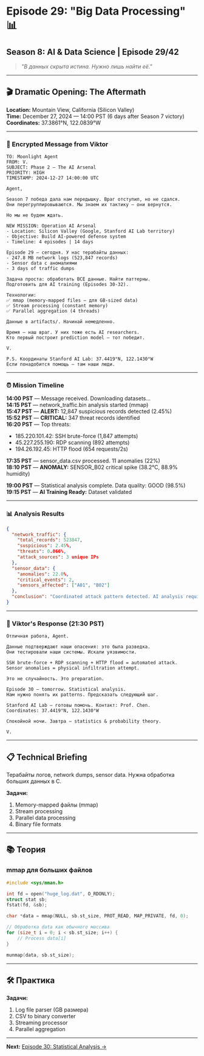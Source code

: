 # Episode 29: "Big Data Processing" 📊
## Season 8: AI & Data Science | Episode 29/42

> *"В данных скрыта истина. Нужно лишь найти её."*

---

## 🎬 Dramatic Opening: The Aftermath

**Location:** Mountain View, California (Silicon Valley)  
**Time:** December 27, 2024 — 14:00 PST (6 days after Season 7 victory)  
**Coordinates:** 37.3861°N, 122.0839°W

---

### 📡 Encrypted Message from Viktor

```
TO: Moonlight Agent
FROM: V.
SUBJECT: Phase 2 — The AI Arsenal
PRIORITY: HIGH
TIMESTAMP: 2024-12-27 14:00:00 UTC

Agent,

Season 7 победа дала нам передышку. Враг отступил, но не сдался.
Они перегруппировываются. Мы знаем их тактику — они вернутся.

Но мы не будем ждать.

NEW MISSION: Operation AI Arsenal
- Location: Silicon Valley (Google, Stanford AI Lab territory)
- Objective: Build AI-powered defense system
- Timeline: 4 episodes | 14 days

Episode 29 — сегодня. У нас терабайты данных:
- 247.8 MB network logs (523,847 records)
- Sensor data с аномалиями
- 3 days of traffic dumps

Задача проста: обработать ВСЕ данные. Найти паттерны.
Подготовить для AI training (Episodes 30-32).

Технологии:
✅ mmap (memory-mapped files — для GB-sized data)
✅ Stream processing (constant memory)
✅ Parallel aggregation (4 threads)

Данные в artifacts/. Начинай немедленно.

Время — наш враг. У них тоже есть AI researchers.
Кто первый построит prediction model — тот победит.

V.

P.S. Координаты Stanford AI Lab: 37.4419°N, 122.1430°W
Если понадобится помощь — там наши люди.
```

---

### ⏰ Mission Timeline

**14:00 PST** — Message received. Downloading datasets...  
**14:15 PST** — network_traffic.bin analysis started (mmap)  
**15:47 PST** — **ALERT:** 12,847 suspicious records detected (2.45%)  
**15:52 PST** — **CRITICAL:** 347 threat records identified  
**16:20 PST** — Top threats:
- 185.220.101.42: SSH brute-force (1,847 attempts)
- 45.227.255.190: RDP scanning (892 attempts)  
- 194.26.192.45: HTTP flood (654 requests/2s)

**17:35 PST** — sensor_data.csv processed. 11 anomalies (22%)  
**18:10 PST** — **ANOMALY:** SENSOR_B02 critical spike (38.2°C, 88.9% humidity)

**19:00 PST** — Statistical analysis complete. Data quality: GOOD (98.5%)  
**19:15 PST** — **AI Training Ready:** Dataset validated

---

### 📊 Analysis Results

```json
{
  "network_traffic": {
    "total_records": 523847,
    "suspicious": 2.45%,
    "threats": 0.066%,
    "attack_sources": 3 unique IPs
  },
  "sensor_data": {
    "anomalies": 22.0%,
    "critical_events": 2,
    "sensors_affected": ["A01", "B02"]
  },
  "conclusion": "Coordinated attack pattern detected. AI analysis required."
}
```

---

### 💬 Viktor's Response (21:30 PST)

```
Отличная работа, Agent.

Данные подтверждают наши опасения: это была разведка.
Они тестировали наши системы. Искали уязвимости.

SSH brute-force + RDP scanning + HTTP flood = automated attack.
Sensor anomalies = physical infiltration attempt.

Это не случайность. Это preparation.

Episode 30 — tomorrow. Statistical analysis.
Нам нужно понять их patterns. Предсказать следующий шаг.

Stanford AI Lab — готовы помочь. Контакт: Prof. Chen.
Coordinates: 37.4419°N, 122.1430°W

Спокойной ночи. Завтра — statistics & probability theory.

V.
```

---

## 📋 Technical Briefing

Терабайты логов, network dumps, sensor data. Нужна обработка больших данных в C.

**Задачи:**
1. Memory-mapped файлы (mmap)
2. Stream processing
3. Parallel data processing
4. Binary file formats

---

## 📚 Теория

### mmap для больших файлов

```c
#include <sys/mman.h>

int fd = open("huge_log.dat", O_RDONLY);
struct stat sb;
fstat(fd, &sb);

char *data = mmap(NULL, sb.st_size, PROT_READ, MAP_PRIVATE, fd, 0);

// Обработка data как обычного массива
for (size_t i = 0; i < sb.st_size; i++) {
    // Process data[i]
}

munmap(data, sb.st_size);
```

---

## 🛠 Практика

**Задачи:**
1. Log file parser (GB размера)
2. CSV to binary converter
3. Streaming processor
4. Parallel aggregation

---

**Next:** [Episode 30: Statistical Analysis →](../episode-30-statistical-analysis/)
